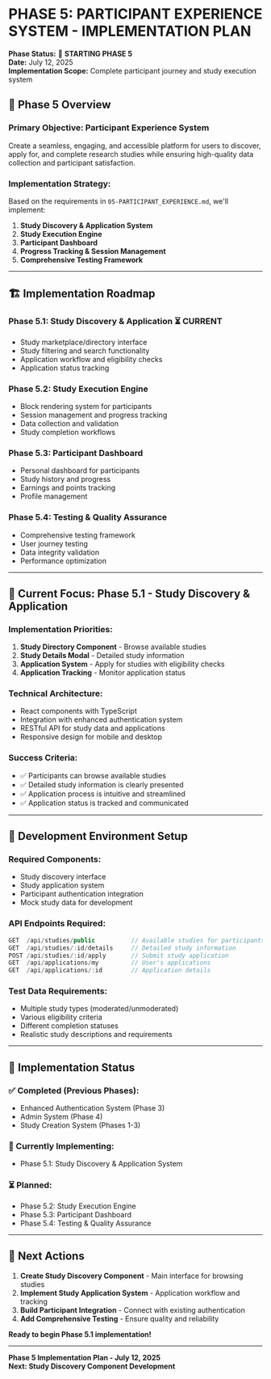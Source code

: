 # PHASE 5: PARTICIPANT EXPERIENCE SYSTEM - IMPLEMENTATION PLAN

**Phase Status:** 🚀 **STARTING PHASE 5**  
**Date:** July 12, 2025  
**Implementation Scope:** Complete participant journey and study execution system  

## 🎯 Phase 5 Overview

### **Primary Objective: Participant Experience System**
Create a seamless, engaging, and accessible platform for users to discover, apply for, and complete research studies while ensuring high-quality data collection and participant satisfaction.

### **Implementation Strategy:**
Based on the requirements in `05-PARTICIPANT_EXPERIENCE.md`, we'll implement:

1. **Study Discovery & Application System**
2. **Study Execution Engine** 
3. **Participant Dashboard**
4. **Progress Tracking & Session Management**
5. **Comprehensive Testing Framework**

---

## 🏗️ Implementation Roadmap

### **Phase 5.1: Study Discovery & Application** ⏳ **CURRENT**
- Study marketplace/directory interface
- Study filtering and search functionality
- Application workflow and eligibility checks
- Application status tracking

### **Phase 5.2: Study Execution Engine**
- Block rendering system for participants
- Session management and progress tracking
- Data collection and validation
- Study completion workflows

### **Phase 5.3: Participant Dashboard**
- Personal dashboard for participants
- Study history and progress
- Earnings and points tracking
- Profile management

### **Phase 5.4: Testing & Quality Assurance**
- Comprehensive testing framework
- User journey testing
- Data integrity validation
- Performance optimization

---

## 🎯 Current Focus: Phase 5.1 - Study Discovery & Application

### **Implementation Priorities:**
1. **Study Directory Component** - Browse available studies
2. **Study Details Modal** - Detailed study information
3. **Application System** - Apply for studies with eligibility checks
4. **Application Tracking** - Monitor application status

### **Technical Architecture:**
- React components with TypeScript
- Integration with enhanced authentication system
- RESTful API for study data and applications
- Responsive design for mobile and desktop

### **Success Criteria:**
- ✅ Participants can browse available studies
- ✅ Detailed study information is clearly presented
- ✅ Application process is intuitive and streamlined
- ✅ Application status is tracked and communicated

---

## 🔧 Development Environment Setup

### **Required Components:**
- Study discovery interface
- Study application system
- Participant authentication integration
- Mock study data for development

### **API Endpoints Required:**
```javascript
GET  /api/studies/public          // Available studies for participants
GET  /api/studies/:id/details     // Detailed study information
POST /api/studies/:id/apply       // Submit study application
GET  /api/applications/my         // User's applications
GET  /api/applications/:id        // Application details
```

### **Test Data Requirements:**
- Multiple study types (moderated/unmoderated)
- Various eligibility criteria
- Different completion statuses
- Realistic study descriptions and requirements

---

## 📝 Implementation Status

### **✅ Completed (Previous Phases):**
- Enhanced Authentication System (Phase 3)
- Admin System (Phase 4)
- Study Creation System (Phases 1-3)

### **🚀 Currently Implementing:**
- Phase 5.1: Study Discovery & Application System

### **⏳ Planned:**
- Phase 5.2: Study Execution Engine
- Phase 5.3: Participant Dashboard
- Phase 5.4: Testing & Quality Assurance

---

## 🎯 Next Actions

1. **Create Study Discovery Component** - Main interface for browsing studies
2. **Implement Study Application System** - Application workflow and tracking
3. **Build Participant Integration** - Connect with existing authentication
4. **Add Comprehensive Testing** - Ensure quality and reliability

**Ready to begin Phase 5.1 implementation!**

---

**Phase 5 Implementation Plan - July 12, 2025**  
**Next: Study Discovery Component Development**
